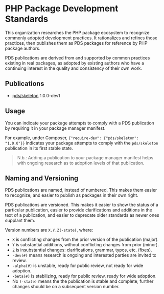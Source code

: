 # PHP Package Development Standards

This organization researches the PHP package ecosystem to recognize commonly
adopted development practices. It rationalizes and refines those practices, then
publishes them as PDS packages for reference by PHP package authors.

PDS publications are derived from and supported by common practices existing in
real packages, as adopted by existing authors who have a continuing interest in
the quality and consistency of their own work.

## Publications

- [pds/skeleton](https://github.com/php-pds/skeleton/tree/1.0.0-dev1) 1.0.0-dev1

## Usage

You can indicate your package attempts to comply with a PDS publication by
requiring it in your package manager manifest.

For example, under Composer, `{"require-dev": {"pds/skeleton": "1.0.0"}}`
indicates your package attempts to comply with the `pds/skeleton` publication
in its first stable state.

> N.b.: Adding a publication to your package manager manifest helps with
> ongoing research as to adoption levels of that publication.

## Naming and Versioning

PDS publications are named, instead of numbered. This makes them easier to
recognize, and easier to publish as packages in their own right.

PDS publications are versioned. This makes it easier to show the status of a
particular publication, easier to provide clarifications and additions in the
text of a publication, and easier to deprecate older standards as newer ones
supplant them.

Version numbers are `X.Y.Z(-state)`, where:

- `X` is conflicting changes from the prior version of the publication (major).
- `Y` is substantial additions, without conflicting changes from prior (minor).
- `Z` is insubstantial changes: clarifications, grammar, typos, etc. (fixes).
- `-dev(#)` means research is ongoing and interested parties are invited to review.
- `-alpha(#)` is unstable, ready for public review, not ready for wide adoption.
- `-beta(#)` is stabilizing, ready for public review, ready for wide adoption.
- No `(-state)` means the the publication is stable and complete; further
  changes should be on a subsequent version number.
